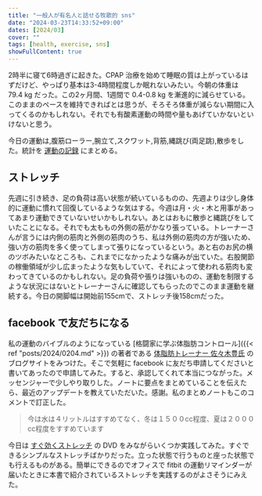 ```yaml
---
title: "一般人が有名人と話せる牧歌的 sns"
date: "2024-03-23T14:33:52+09:00"
dates: [2024/03]
cover: ""
tags: [health, exercise, sns]
showFullContent: true
---
```


2時半に寝て6時過ぎに起きた。CPAP 治療を始めて睡眠の質は上がっているはずだけど、やっぱり基本は3-4時間程度しか眠れないみたい。今朝の体重は 79.4 kg だった。この2ヶ月間、1週間で 0.4-0.8 kg を漸進的に減らせている。このままのペースを維持できればとは思うが、そろそろ体重が減らない期間に入ってくるのかもしれない。それでも有酸素運動の時間や量もあげていかないといけないと思う。

今日の運動は,腹筋ローラー,腕立て,スクワット,背筋,縄跳び(両足跳),散歩をした。統計を [運動の記録](https://docs.google.com/spreadsheets/d/1bg85QtM-LciUgey8I79uI7vW2PEwsP6TVdeIRVkACBg/edit?usp=sharing) にまとめる。

## ストレッチ

先週に引き続き、足の負荷は高い状態が続いているものの、先週よりは少し身体的に運動に慣れて回復しているような気はする。今週は月・火・木と用事があってあまり運動できていないせいかもしれない。あとはおもに散歩と縄跳びをしていたことになる。それでも太ももの外側の筋がかなり張っている。トレーナーさんが言うには内側の筋肉と外側の筋肉のうち、私は外側の筋肉の方が強いため、強い方の筋肉を多く使ってしまって張りになっているという。あと右のお尻の横のツボみたいなところも、これまでになかったような痛みが出ていた。右股関節の稼働領域が少し広まったような気もしていて、それによって使われる筋肉も変わってきているのかもしれない。足の負荷や張りは強いものの、運動を制限するような状況にはないとトレーナーさんに確認してもらったのでこのまま運動を継続する。今日の開脚幅は開始前155cmで、ストレッチ後158cmだった。

## facebook で友だちになる

私の運動のバイブルのようになっている [格闘家に学ぶ体脂肪コントロール]({{< ref "posts/2024/0204.md" >}}) の著者である [体脂肪トレーナー 佐々木豊氏](https://ameblo.jp/yutafatoff/) のブログサイトをみつけた。そこで気軽に facebook に友だち申請してくださいと書いてあったので申請してみた。すると、承認してくれて本当につながった。メッセンジャーで少しやり取りした。ノートに要点をまとめていることを伝えたら、最近のアップデートを教えていただいた。感謝。私のまとめノートもこのコメントで訂正した。

> 今は水は４リットルはすすめてなく、冬は１５００cc程度、夏は２０００cc程度をすすめています

今日は [すぐ効くストレッチ](https://books.shufunotomo.co.jp/book/b145207.html) の DVD をみながらいくつか実践してみた。すぐできるシンプルなストレッチばかりだった。立った状態で行うものと座った状態でも行えるものがある。簡単にできるのでオフィスで fitbit の運動リマインダーが届いたときに本書で紹介されているストレッチを実践するのがよさそうにみえた。
